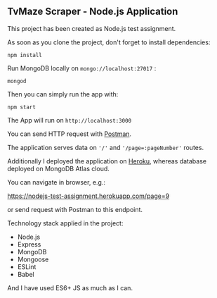 ## TvMaze Scraper - Node.js Application

This project has been created as Node.js test assignment.

As soon as you clone the project, don't forget to install dependencies:

```
npm install
```

Run MongoDB locally on `mongo://localhost:27017` :

```
mongod
```

Then you can simply run the app with:

```
npm start
```

The App will run on `http://localhost:3000`

You can send HTTP request with [Postman](https://www.getpostman.com/apps).

The application serves data on `'/'` and `'/page=:pageNumber'` routes.


Additionally I deployed the application on [Heroku](https://nodejs-test-assignment.herokuapp.com/), whereas database deployed on MongoDB Atlas cloud.

You can navigate in browser, e.g.:

https://nodejs-test-assignment.herokuapp.com/page=9
 
or send request with Postman to this endpoint.



Technology stack applied in the project:
- Node.js
- Express
- MongoDB
- Mongoose
- ESLint
- Babel

And I have used ES6+ JS as much as I can.
